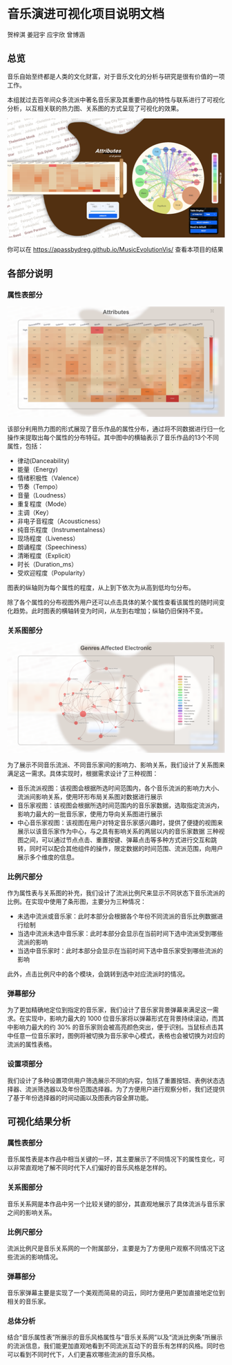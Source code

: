 # 音乐演进可视化项目说明文档

贺梓淇 姜冠宇 应宇欣 曾博涵

## 总览

音乐自始至终都是人类的文化财富，对于音乐文化的分析与研究是很有价值的一项工作。

本组就过去百年间众多流派中著名音乐家及其重要作品的特性与联系进行了可视化分析，以互相关联的热力图、关系图的方式呈现了可视化的效果。

![overview](documentation_imgs/overview.png)

你可以在 https://apassbydreg.github.io/MusicEvolutionVis/ 查看本项目的结果

## 各部分说明

### 属性表部分

![image-20210615210520893](documentation_imgs/image-20210615210520893.png)

该部分利用热力图的形式展现了音乐作品的属性分布，通过将不同数据进行归一化操作来提取出每个属性的分布特征。其中图中的横轴表示了音乐作品的13个不同属性，包括：

+ 律动(Danceability)
+ 能量（Energy)
+ 情绪积极性（Valence）
+ 节奏（Tempo）
+ 音量（Loudness）
+ 重复程度（Mode）
+ 主调（Key）
+ 非电子音程度（Acousticness）
+ 纯音乐程度（Instrumentalness）
+ 现场程度（Liveness）
+ 朗诵程度（Speechiness）
+ 清晰程度（Explicit）
+ 时长（Duration_ms）
+ 受欢迎程度（Popularity）

图表的纵轴则为每个属性的程度，从上到下依次为从高到低均匀分布。

除了各个属性的分布视图外用户还可以点击具体的某个属性查看该属性的随时间变化趋势。此时图表的横轴转变为时间，从左到右增加；纵轴仍旧保持不变。

### 关系图部分

![image-20210615210542527](documentation_imgs/image-20210615210542527.png)

为了展示不同音乐流派、不同音乐家间的影响力、影响关系，我们设计了关系图来满足这一需求。具体实现时，根据需求设计了三种视图：
+ 音乐流派视图：该视图会根据所选时间范围内，各个音乐流派的影响力大小、流派间影响关系，使用环形布局关系图对数据进行展示
+ 音乐家视图：该视图会根据所选时间范围内的音乐家数据，选取指定流派内，影响力最大的一批音乐家，使用力导向关系图进行展示
+ 中心音乐家视图：该视图在用户对特定音乐家感兴趣时，提供了便捷的视图来展示以该音乐家作为中心，与之具有影响关系的两层以内的音乐家数据
三种视图之间，可以通过节点点击、重置按键、弹幕点击等多种方式进行交互和跳转，同时可以配合其他组件的操作，限定数据的时间范围、流派范围，向用户展示多个维度的信息。

### 比例尺部分
作为属性表与关系图的补充，我们设计了流派比例尺来显示不同状态下音乐流派的比例。在实现中使用了条形图，主要分为三种情况：
+ 未选中流派或音乐家：此时本部分会根据各个年份不同流派的音乐比例数据进行绘制
+ 当选中流派未选中音乐家：此时本部分会显示在当前时间下选中流派受到哪些流派的影响
+ 当选中音乐家时：此时本部分会显示在当前时间下选中音乐家受到哪些流派的影响

此外，点击比例尺中的各个模块，会跳转到选中对应流派时的情况。


### 弹幕部分

为了更加精确地定位到指定的音乐家，我们设计了音乐家背景弹幕来满足这一需求。在实现中，影响力最大的 1000 位音乐家将以弹幕形式在背景持续滚动，而其中影响力最大的约 30% 的音乐家则会被高亮颜色突出，便于识别。当鼠标点击其中任意一位音乐家时，图例将被切换为音乐家中心模式，表格也会被切换为对应的流派的属性表格。

### 设置项部分

我们设计了多种设置项供用户筛选展示不同的内容，包括了重置按钮、表例状态选择器、流派筛选器以及年份范围选择器。为了方便用户进行观察分析，我们还提供了基于年份选择器的时间动画以及图表内容全屏功能。

## 可视化结果分析

### 属性表部分

音乐属性表是本作品中相当关键的一环，其主要展示了不同情况下的属性变化，可以非常直观地了解不同时代下人们偏好的音乐风格是怎样的。

### 关系图部分

音乐关系网是本作品中另一个比较关键的部分，其直观地展示了具体流派与音乐家之间的影响关系。

### 比例尺部分

流派比例尺是音乐关系网的一个附属部分，主要是为了方便用户观察不同情况下这些流派的影响情况。

### 弹幕部分

音乐家弹幕主要是实现了一个美观而简易的词云，同时方便用户更加直接地定位到相关的音乐家。

### 总体分析

结合“音乐属性表”所展示的音乐风格属性与“音乐关系网”以及“流派比例条”所展示的流派信息，我们能更加直观地看到不同流派互动下的音乐有怎样的风格。同时也可以看到不同时代下，人们更喜欢哪些流派的音乐风格。
